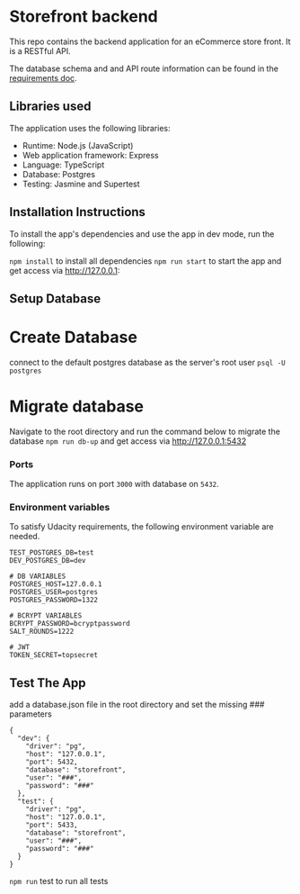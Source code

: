 # Storefront backend

This repo contains the backend application for an eCommerce store front. It is a RESTful API.

The database schema and and API route information can be found in the [requirements doc](REQUIREMENTS.md).

## Libraries used

The application uses the following libraries:

-   Runtime: Node.js (JavaScript)
-   Web application framework: Express
-   Language: TypeScript
-   Database: Postgres
-   Testing: Jasmine and Supertest

## Installation Instructions

To install the app's dependencies and use the app in dev mode, run the following:

`npm install` to install all dependencies
`npm run start` to start the app and get access via http://127.0.0.1:

## Setup Database

# Create Database

connect to the default postgres database as the server's root user `psql -U postgres`

# Migrate database

Navigate to the root directory and run the command below to migrate the database
`npm run db-up` and get access via http://127.0.0.1:5432

### Ports

The application runs on port `3000` with database on `5432`.

### Environment variables

To satisfy Udacity requirements, the following environment variable are needed.

```
TEST_POSTGRES_DB=test
DEV_POSTGRES_DB=dev

# DB VARIABLES
POSTGRES_HOST=127.0.0.1
POSTGRES_USER=postgres
POSTGRES_PASSWORD=1322

# BCRYPT VARIABLES
BCRYPT_PASSWORD=bcryptpassword
SALT_ROUNDS=1222

# JWT
TOKEN_SECRET=topsecret
```

## Test The App

add a database.json file in the root directory and set the missing ### parameters

```
{
  "dev": {
    "driver": "pg",
    "host": "127.0.0.1",
    "port": 5432,
    "database": "storefront",
    "user": "###",
    "password": "###"
  },
  "test": {
    "driver": "pg",
    "host": "127.0.0.1",
    "port": 5433,
    "database": "storefront",
    "user": "###",
    "password": "###"
  }
}
```

`npm run` test to run all tests
